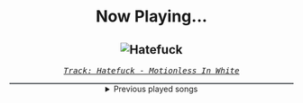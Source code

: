 <div align="center"> 
<h1>Now Playing...</h1>

![Hatefuck](https://i.scdn.co/image/ab67616d00001e02f8d28063cccc7ab5c13bd168)
--
_<samp><a href="https://open.spotify.com/track/3a7OSqLr9kzIkOJvdyuZCN">Track: Hatefuck - Motionless In White</a></samp>_

<div style="border: 1px #4B5054 solid"></div>
<details>
  <summary>
    Previous played songs
  </summary>
  <table>
    <thead>
      <tr>
        <th>
          Artist
        </th>
        <th>
          Song
        </th>
        <th>
          Link
        </th>
      </tr>
    </thead>
    <tbody>
      <tr><td>Motionless In White</td><td>Hatefuck</td><td><a href="https://open.spotify.com/track/3a7OSqLr9kzIkOJvdyuZCN">https://open.spotify.com/track/3a7OSqLr9kzIkOJvdyuZCN</a></td></tr><tr><td>Hurricane</td><td>Hasta la Vista</td><td><a href="https://open.spotify.com/track/6QajQOil0F9RcOxiPQBY0M">https://open.spotify.com/track/6QajQOil0F9RcOxiPQBY0M</a></td></tr><tr><td>Avicii</td><td>Wake Me Up</td><td><a href="https://open.spotify.com/track/0nrRP2bk19rLc0orkWPQk2">https://open.spotify.com/track/0nrRP2bk19rLc0orkWPQk2</a></td></tr><tr><td>Elena Tsagrinou</td><td>El Diablo</td><td><a href="https://open.spotify.com/track/0DGduxy7YSuqXm272C2LM6">https://open.spotify.com/track/0DGduxy7YSuqXm272C2LM6</a></td></tr><tr><td>Ice Nine Kills</td><td>A Grave Mistake</td><td><a href="https://open.spotify.com/track/2mMNBgFRyEiRoGvrdoONeq">https://open.spotify.com/track/2mMNBgFRyEiRoGvrdoONeq</a></td></tr><tr><td>Tetrarch</td><td>Anything Like Myself</td><td><a href="https://open.spotify.com/track/7A8VQqrpJVld15zzPjV2vU">https://open.spotify.com/track/7A8VQqrpJVld15zzPjV2vU</a></td></tr><tr><td>Tetrarch</td><td>Erase</td><td><a href="https://open.spotify.com/track/6OPr8DdmdI1DMINnqD9Dut">https://open.spotify.com/track/6OPr8DdmdI1DMINnqD9Dut</a></td></tr><tr><td>Orbit Culture</td><td>Death Above Life</td><td><a href="https://open.spotify.com/track/4UAEU0YaHW4o6Dh5irv9Dv">https://open.spotify.com/track/4UAEU0YaHW4o6Dh5irv9Dv</a></td></tr><tr><td>Tetrarch</td><td>The Ugly Side of Me</td><td><a href="https://open.spotify.com/track/5lB3HjnPD2ynRnmzhEjnYC">https://open.spotify.com/track/5lB3HjnPD2ynRnmzhEjnYC</a></td></tr><tr><td>Orbit Culture</td><td>The Tales of War</td><td><a href="https://open.spotify.com/track/0P0EKVx2MvfRbljsuKPx1h">https://open.spotify.com/track/0P0EKVx2MvfRbljsuKPx1h</a></td></tr><tr><td>Orbit Culture</td><td>Death Above Life</td><td><a href="https://open.spotify.com/track/4UAEU0YaHW4o6Dh5irv9Dv">https://open.spotify.com/track/4UAEU0YaHW4o6Dh5irv9Dv</a></td></tr><tr><td>Orbit Culture</td><td>The Tales of War</td><td><a href="https://open.spotify.com/track/0P0EKVx2MvfRbljsuKPx1h">https://open.spotify.com/track/0P0EKVx2MvfRbljsuKPx1h</a></td></tr><tr><td>Orbit Culture</td><td>Death Above Life</td><td><a href="https://open.spotify.com/track/4UAEU0YaHW4o6Dh5irv9Dv">https://open.spotify.com/track/4UAEU0YaHW4o6Dh5irv9Dv</a></td></tr><tr><td>Orbit Culture</td><td>The Tales of War</td><td><a href="https://open.spotify.com/track/0P0EKVx2MvfRbljsuKPx1h">https://open.spotify.com/track/0P0EKVx2MvfRbljsuKPx1h</a></td></tr><tr><td>Orbit Culture</td><td>Death Above Life</td><td><a href="https://open.spotify.com/track/4UAEU0YaHW4o6Dh5irv9Dv">https://open.spotify.com/track/4UAEU0YaHW4o6Dh5irv9Dv</a></td></tr><tr><td>Orbit Culture</td><td>The Tales of War</td><td><a href="https://open.spotify.com/track/0P0EKVx2MvfRbljsuKPx1h">https://open.spotify.com/track/0P0EKVx2MvfRbljsuKPx1h</a></td></tr><tr><td>Orbit Culture</td><td>Death Above Life</td><td><a href="https://open.spotify.com/track/4UAEU0YaHW4o6Dh5irv9Dv">https://open.spotify.com/track/4UAEU0YaHW4o6Dh5irv9Dv</a></td></tr><tr><td>Orbit Culture</td><td>The Tales of War</td><td><a href="https://open.spotify.com/track/0P0EKVx2MvfRbljsuKPx1h">https://open.spotify.com/track/0P0EKVx2MvfRbljsuKPx1h</a></td></tr><tr><td>Orbit Culture</td><td>Death Above Life</td><td><a href="https://open.spotify.com/track/4UAEU0YaHW4o6Dh5irv9Dv">https://open.spotify.com/track/4UAEU0YaHW4o6Dh5irv9Dv</a></td></tr><tr><td>Orbit Culture</td><td>Death Above Life</td><td><a href="https://open.spotify.com/track/4UAEU0YaHW4o6Dh5irv9Dv">https://open.spotify.com/track/4UAEU0YaHW4o6Dh5irv9Dv</a></td></tr>
    </tbody>
  </table>
</details>

</div>
